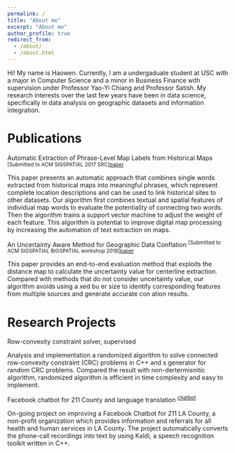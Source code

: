 ```yaml
---
permalink: /
title: "About me"
excerpt: "About me"
author_profile: true
redirect_from: 
  - /about/
  - /about.html
---
```


Hi! My name is Haowen. Currently, I am a undergaduate student at USC with a major in Computer Science and a minor in Business Finance with supervision under Professor Yao-Yi Chiang and Professor Satish. My research interests over the last few years have been in data science, specifically in data analysis on geographic datasets and information integration.   

Publications
======
Automatic Extraction of Phrase-Level Map Labels from Historical Maps
<sup>[Submitted to ACM SIGSPATIAL 2017 SRC][paper](https:HaowenLin.github.io/files/paper1.pdf)</sup>


This paper presents an automatic approach that combines single words extracted from historical maps into meaningful phrases, which represent complete location descriptions and can be used to link historical sites to other datasets. Our algorithm first combines textual and spatial features of individual map words to evaluate the potentiality of connecting two words. Then the algorithm trains a support vector machine to adjust the weight of each feature. This algorithm is potential to improve digital map processing by increasing the automation of text extraction on maps.


An Uncertainty Aware Method for Geographic Data Conflation
<sup>[Submitted to ACM SIGSPATIAL BIGSPATIAL workshop 2018][paper](https:HaowenLin.github.io/files/paper2.pdf)</sup>


 This paper provides an end-to-end evaluation method that exploits the distance map to calculate the uncertainty value for centerline extraction. Compared with methods that do not consider uncertainty value, our algorithm avoids using a  xed bu er size to identify corresponding features from multiple sources and generate accurate con ation results.

Research Projects
======

Row-convexity constraint solver, supervised 


Analysis and implementation a randomized algorithm to solve connected row-convexity constraint (CRC) problems in C++ and s generator for random CRC problems. Compared the result with non-dertermisnitic algorithm, randomized algorithm is efficient in time complexity and easy to implement.


Facebook chatbot for 211 County and language translation
<sup>[chatbot](https://www.facebook.com/211lacounty)</sup>

On-going project on improving a Facebook Chatbot for 211 LA County, a non-profit organization which provides information and referrals for all health and human services in LA County. The project automatically converts the phone-call recordings into text by using Kaldi, a speech recognition toolkit written in C++.




